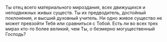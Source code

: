 Ты отец всего материального мироздания, всех движущихся и неподвижных живых существ. Ты их предводитель, достойный поклонения, и высший духовный учитель. Ни одно живое существо не может превзойти Тебя или сравниться с Тобой. Есть ли во всех трех мирах кто-то более великий, чем Ты, о безмерно могущественный Господь?